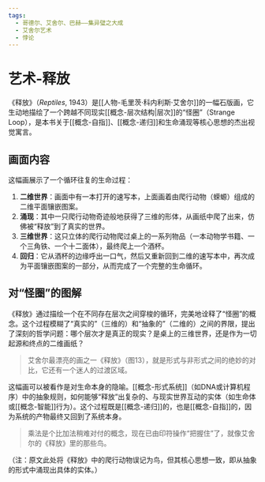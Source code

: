 ```yaml
---
tags:
  - 哥德尔、艾舍尔、巴赫——集异璧之大成
  - 艾舍尔艺术
  - 悖论
---
```


# 艺术-释放

《释放》（*Reptiles*, 1943）是[[人物-毛里茨·科内利斯·艾舍尔]]的一幅石版画，它生动地描绘了一个跨越不同现实[[概念-层次结构|层次]]的“怪圈”（Strange Loop），是本书关于[[概念-自指]]、[[概念-递归]]和生命涌现等核心思想的杰出视觉寓言。

## 画面内容

这幅画展示了一个循环往复的生命过程：

1.  **二维世界**：画面中有一本打开的速写本，上面画着由爬行动物（蝾螈）组成的二维平面镶嵌图案。
2.  **涌现**：其中一只爬行动物奇迹般地获得了三维的形体，从画纸中爬了出来，仿佛被“释放”到了真实的世界。
3.  **三维世界**：这只立体的爬行动物爬过桌上的一系列物品（一本动物学书籍、一个三角铁、一个十二面体），最终爬上一个酒杯。
4.  **回归**：它从酒杯的边缘呼出一口气，然后又重新回到二维的速写本中，再次成为平面镶嵌图案的一部分，从而完成了一个完整的生命循环。

## 对“怪圈”的图解

《释放》通过描绘一个在不同存在层次之间穿梭的循环，完美地诠释了“怪圈”的概念。这个过程模糊了“真实的”（三维的）和“抽象的”（二维的）之间的界限，提出了深刻的哲学问题：哪个层次才是真正的现实？是桌上的三维世界，还是作为一切起源和终点的二维画纸？

> 艾舍尔最漂亮的画之一《释放》（图13），就是形式与非形式之间的绝妙的对比，它还有一个迷人的过渡区域。

这幅画可以被看作是对生命本身的隐喻。[[概念-形式系统]]（如DNA或计算机程序）中的抽象规则，如何能够“释放”出复杂的、与现实世界互动的实体（如生命体或[[概念-智能]]行为）。这个过程既是[[概念-递归]]的，也是[[概念-自指]]的，因为系统的产物最终又回到了系统本身。

> 乘法是个比加法稍难对付的概念，现在已由印符操作“把握住”了，就像艾舍尔的《释放》里的那些鸟。

（注：原文此处将《释放》中的爬行动物误记为鸟，但其核心思想一致，即从抽象的形式中涌现出具体的实体。）
